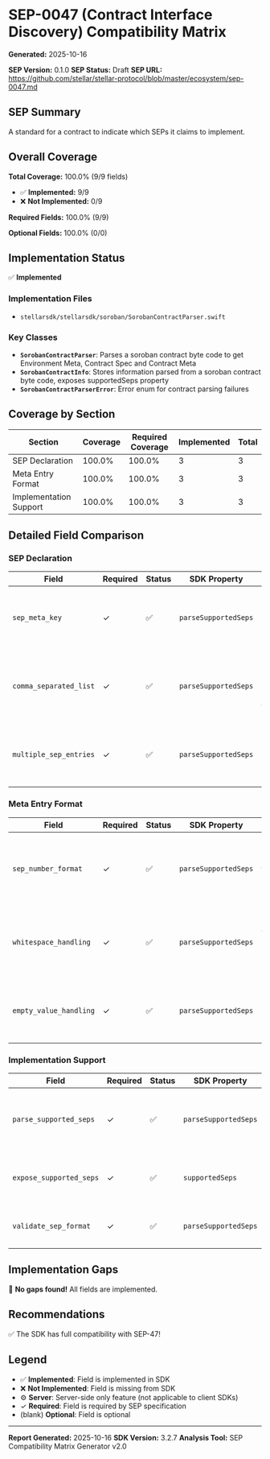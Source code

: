 # SEP-0047 (Contract Interface Discovery) Compatibility Matrix

**Generated:** 2025-10-16

**SEP Version:** 0.1.0
**SEP Status:** Draft
**SEP URL:** https://github.com/stellar/stellar-protocol/blob/master/ecosystem/sep-0047.md

## SEP Summary

A standard for a contract to indicate which SEPs it claims to implement.

## Overall Coverage

**Total Coverage:** 100.0% (9/9 fields)

- ✅ **Implemented:** 9/9
- ❌ **Not Implemented:** 0/9

**Required Fields:** 100.0% (9/9)

**Optional Fields:** 100.0% (0/0)

## Implementation Status

✅ **Implemented**

### Implementation Files

- `stellarsdk/stellarsdk/soroban/SorobanContractParser.swift`

### Key Classes

- **`SorobanContractParser`**: Parses a soroban contract byte code to get Environment Meta, Contract Spec and Contract Meta
- **`SorobanContractInfo`**: Stores information parsed from a soroban contract byte code, exposes supportedSeps property
- **`SorobanContractParserError`**: Error enum for contract parsing failures

## Coverage by Section

| Section | Coverage | Required Coverage | Implemented | Total |
|---------|----------|-------------------|-------------|-------|
| SEP Declaration | 100.0% | 100.0% | 3 | 3 |
| Meta Entry Format | 100.0% | 100.0% | 3 | 3 |
| Implementation Support | 100.0% | 100.0% | 3 | 3 |

## Detailed Field Comparison

### SEP Declaration

| Field | Required | Status | SDK Property | Description |
|-------|----------|--------|--------------|-------------|
| `sep_meta_key` | ✓ | ✅ | `parseSupportedSeps` | Support for "sep" meta entry key to indicate implemented SEPs |
| `comma_separated_list` | ✓ | ✅ | `parseSupportedSeps` | Parse comma-separated list of SEP numbers from meta value |
| `multiple_sep_entries` | ✓ | ✅ | `parseSupportedSeps` | Support for multiple "sep" meta entries with combined values |

### Meta Entry Format

| Field | Required | Status | SDK Property | Description |
|-------|----------|--------|--------------|-------------|
| `sep_number_format` | ✓ | ✅ | `parseSupportedSeps` | Parse SEP numbers in various formats (e.g., "41", "0041", "SEP-41") |
| `whitespace_handling` | ✓ | ✅ | `parseSupportedSeps` | Trim whitespace from SEP numbers in comma-separated list |
| `empty_value_handling` | ✓ | ✅ | `parseSupportedSeps` | Handle empty or missing "sep" meta entries gracefully |

### Implementation Support

| Field | Required | Status | SDK Property | Description |
|-------|----------|--------|--------------|-------------|
| `parse_supported_seps` | ✓ | ✅ | `parseSupportedSeps` | Parse and extract list of supported SEPs from contract metadata |
| `expose_supported_seps` | ✓ | ✅ | `supportedSeps` | Expose supportedSeps property on contract info object |
| `validate_sep_format` | ✓ | ✅ | `parseSupportedSeps` | Validate SEP number format and filter invalid entries |

## Implementation Gaps

🎉 **No gaps found!** All fields are implemented.

## Recommendations

✅ The SDK has full compatibility with SEP-47!

## Legend

- ✅ **Implemented**: Field is implemented in SDK
- ❌ **Not Implemented**: Field is missing from SDK
- ⚙️ **Server**: Server-side only feature (not applicable to client SDKs)
- ✓ **Required**: Field is required by SEP specification
- (blank) **Optional**: Field is optional

---

**Report Generated:** 2025-10-16
**SDK Version:** 3.2.7
**Analysis Tool:** SEP Compatibility Matrix Generator v2.0